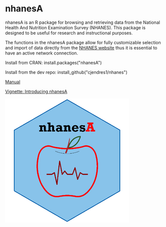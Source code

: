 
# nhanesA

nhanesA is an R package for browsing and retrieving data from the National Health And Nutrition Examination Survey (NHANES).
This package is designed to be useful for research and instructional purposes.

The functions in the nhanesA package allow for fully customizable selection and import of data directly from the [NHANES website](https://www.cdc.gov/nchs/nhanes/) thus it is essential to have an active network connection. 

Install from CRAN: install.packages("nhanesA")

Install from the dev repo: install_github("cjendres1/nhanes")

[Manual](https://cran.r-project.org/package=nhanesA/nhanesA.pdf)

[Vignette: Introducing nhanesA](https://cran.r-project.org/package=nhanesA/vignettes/Introducing_nhanesA.html)

<img src="nhanesAsticker.png" alt="drawing" width="400"/>

